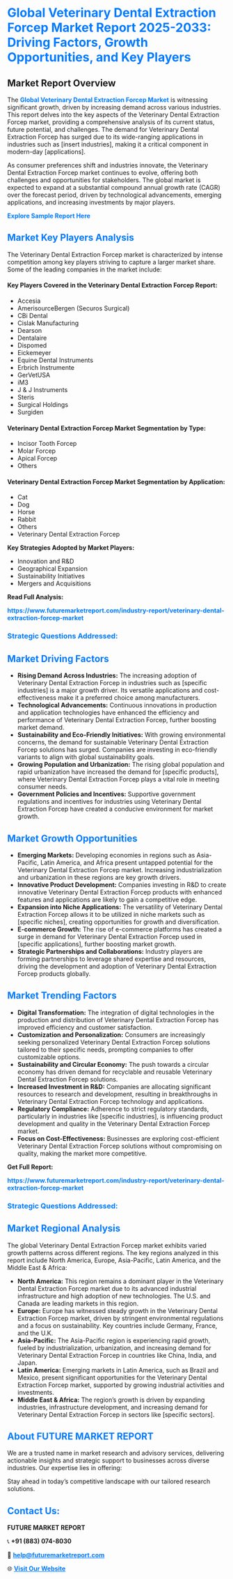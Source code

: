 <h1 style="color: #007BFF;">Global Veterinary Dental Extraction Forcep Market Report 2025-2033: Driving Factors, Growth Opportunities, and Key Players</h1>

<section id="overview">
<h2>Market Report Overview</h2>
<p>The <a href="https://www.futuremarketreport.com/industry-report/veterinary-dental-extraction-forcep-market" style="color: #007BFF; text-decoration: none;"><strong>Global Veterinary Dental Extraction Forcep Market</strong></a> is witnessing significant growth, driven by increasing demand across various industries. This report delves into the key aspects of the Veterinary Dental Extraction Forcep market, providing a comprehensive analysis of its current status, future potential, and challenges. The demand for Veterinary Dental Extraction Forcep has surged due to its wide-ranging applications in industries such as [insert industries], making it a critical component in modern-day [applications].</p>
<p>As consumer preferences shift and industries innovate, the Veterinary Dental Extraction Forcep market continues to evolve, offering both challenges and opportunities for stakeholders. The global market is expected to expand at a substantial compound annual growth rate (CAGR) over the forecast period, driven by technological advancements, emerging applications, and increasing investments by major players.</p>
</section>

<section id="overview">
<p><a href="https://www.futuremarketreport.com/request-sample/reportId=123449" style="color: #007BFF; text-decoration: none;"><strong>Explore Sample Report Here</strong></a></p>
</section>

<section id="key-players">
<h2 style="color: #007BFF;">Market Key Players Analysis</h2>
<p>The Veterinary Dental Extraction Forcep market is characterized by intense competition among key players striving to capture a larger market share. Some of the leading companies in the market include:</p>
<h4>Key Players Covered in the Veterinary Dental Extraction Forcep Report:</h4>
<ul><li>Accesia</li><li>AmerisourceBergen (Securos Surgical)</li><li>CBi Dental</li><li>Cislak Manufacturing</li><li>Dearson</li><li>Dentalaire</li><li>Dispomed</li><li>Eickemeyer</li><li>Equine Dental Instruments</li><li>Erbrich Instrumente</li><li>GerVetUSA</li><li>iM3</li><li>J &amp; J Instruments</li><li>Steris</li><li>Surgical Holdings</li><li>Surgiden</li></ul>
<h4>Veterinary Dental Extraction Forcep Market Segmentation by Type:</h4>
<ul><li>Incisor Tooth Forcep</li><li>Molar Forcep</li><li>Apical Forcep</li><li>Others</li></ul>

<h4>Veterinary Dental Extraction Forcep Market Segmentation by Application:</h4>
<ul><li>Cat</li><li>Dog</li><li>Horse</li><li>Rabbit</li><li>Others</li><li>Veterinary Dental Extraction Forcep</li></ul>
<p><strong>Key Strategies Adopted by Market Players:</strong></p>
<ul>
<li>Innovation and R&D</li>
<li>Geographical Expansion</li>
<li>Sustainability Initiatives</li>
<li>Mergers and Acquisitions</li>
</ul>
</section>

<section>
<p><strong>Read Full Analysis: </strong></p><a href="https://www.futuremarketreport.com/industry-report/veterinary-dental-extraction-forcep-market" style="color: #007BFF; text-decoration: none;"><strong>https://www.futuremarketreport.com/industry-report/veterinary-dental-extraction-forcep-market</strong></a>
<h3 style="color: #007BFF;">Strategic Questions Addressed:</h3>
</section>

<section id="driving-factors">
<h2 style="color: #007BFF;">Market Driving Factors</h2>
<ul>
<li><strong>Rising Demand Across Industries:</strong> The increasing adoption of Veterinary Dental Extraction Forcep in industries such as [specific industries] is a major growth driver. Its versatile applications and cost-effectiveness make it a preferred choice among manufacturers.</li>
<li><strong>Technological Advancements:</strong> Continuous innovations in production and application technologies have enhanced the efficiency and performance of Veterinary Dental Extraction Forcep, further boosting market demand.</li>
<li><strong>Sustainability and Eco-Friendly Initiatives:</strong> With growing environmental concerns, the demand for sustainable Veterinary Dental Extraction Forcep solutions has surged. Companies are investing in eco-friendly variants to align with global sustainability goals.</li>
<li><strong>Growing Population and Urbanization:</strong> The rising global population and rapid urbanization have increased the demand for [specific products], where Veterinary Dental Extraction Forcep plays a vital role in meeting consumer needs.</li>
<li><strong>Government Policies and Incentives:</strong> Supportive government regulations and incentives for industries using Veterinary Dental Extraction Forcep have created a conducive environment for market growth.</li>
</ul>
</section>

<section id="growth-opportunities">
<h2 style="color: #007BFF;">Market Growth Opportunities</h2>
<ul>
<li><strong>Emerging Markets:</strong> Developing economies in regions such as Asia-Pacific, Latin America, and Africa present untapped potential for the Veterinary Dental Extraction Forcep market. Increasing industrialization and urbanization in these regions are key growth drivers.</li>
<li><strong>Innovative Product Development:</strong> Companies investing in R&D to create innovative Veterinary Dental Extraction Forcep products with enhanced features and applications are likely to gain a competitive edge.</li>
<li><strong>Expansion into Niche Applications:</strong> The versatility of Veterinary Dental Extraction Forcep allows it to be utilized in niche markets such as [specific niches], creating opportunities for growth and diversification.</li>
<li><strong>E-commerce Growth:</strong> The rise of e-commerce platforms has created a surge in demand for Veterinary Dental Extraction Forcep used in [specific applications], further boosting market growth.</li>
<li><strong>Strategic Partnerships and Collaborations:</strong> Industry players are forming partnerships to leverage shared expertise and resources, driving the development and adoption of Veterinary Dental Extraction Forcep products globally.</li>
</ul>
</section>

<section id="trending-factors">
<h2 style="color: #007BFF;">Market Trending Factors</h2>
<ul>
<li><strong>Digital Transformation:</strong> The integration of digital technologies in the production and distribution of Veterinary Dental Extraction Forcep has improved efficiency and customer satisfaction.</li>
<li><strong>Customization and Personalization:</strong> Consumers are increasingly seeking personalized Veterinary Dental Extraction Forcep solutions tailored to their specific needs, prompting companies to offer customizable options.</li>
<li><strong>Sustainability and Circular Economy:</strong> The push towards a circular economy has driven demand for recyclable and reusable Veterinary Dental Extraction Forcep solutions.</li>
<li><strong>Increased Investment in R&D:</strong> Companies are allocating significant resources to research and development, resulting in breakthroughs in Veterinary Dental Extraction Forcep technology and applications.</li>
<li><strong>Regulatory Compliance:</strong> Adherence to strict regulatory standards, particularly in industries like [specific industries], is influencing product development and quality in the Veterinary Dental Extraction Forcep market.</li>
<li><strong>Focus on Cost-Effectiveness:</strong> Businesses are exploring cost-efficient Veterinary Dental Extraction Forcep solutions without compromising on quality, making the market more competitive.</li>
</ul>
</section>

<section>
<p><strong>Get Full Report: </strong></p><a href="https://www.futuremarketreport.com/industry-report/veterinary-dental-extraction-forcep-market" style="color: #007BFF; text-decoration: none;"><strong>https://www.futuremarketreport.com/industry-report/veterinary-dental-extraction-forcep-market</strong></a>
<h3 style="color: #007BFF;">Strategic Questions Addressed:</h3>
</section>


<section id="regional-analysis">
<h2 style="color: #007BFF;">Market Regional Analysis</h2>
<p>The global Veterinary Dental Extraction Forcep market exhibits varied growth patterns across different regions. The key regions analyzed in this report include North America, Europe, Asia-Pacific, Latin America, and the Middle East & Africa:</p>
<ul>
<li><strong>North America:</strong> This region remains a dominant player in the Veterinary Dental Extraction Forcep market due to its advanced industrial infrastructure and high adoption of new technologies. The U.S. and Canada are leading markets in this region.</li>
<li><strong>Europe:</strong> Europe has witnessed steady growth in the Veterinary Dental Extraction Forcep market, driven by stringent environmental regulations and a focus on sustainability. Key countries include Germany, France, and the U.K.</li>
<li><strong>Asia-Pacific:</strong> The Asia-Pacific region is experiencing rapid growth, fueled by industrialization, urbanization, and increasing demand for Veterinary Dental Extraction Forcep in countries like China, India, and Japan.</li>
<li><strong>Latin America:</strong> Emerging markets in Latin America, such as Brazil and Mexico, present significant opportunities for the Veterinary Dental Extraction Forcep market, supported by growing industrial activities and investments.</li>
<li><strong>Middle East & Africa:</strong> The region’s growth is driven by expanding industries, infrastructure development, and increasing demand for Veterinary Dental Extraction Forcep in sectors like [specific sectors].</li>
</ul>
</section>

<footer>
<h2 style="color: #007BFF;">About FUTURE MARKET REPORT</h2>
<p>We are a trusted name in market research and advisory services, delivering actionable insights and strategic support to businesses across diverse industries. Our expertise lies in offering:</p>

<p>Stay ahead in today’s competitive landscape with our tailored research solutions.</p>

<h2 style="color: #007BFF;">Contact Us:</h2>
<p><strong>FUTURE MARKET REPORT</strong></p>
<p>📞 <strong>+91 (883) 074-8030</strong></p>
<p>📧 <strong><a href="mailto:help@futuremarketreport.com" style="color: #007BFF;">help@futuremarketreport.com</a></strong></p>
<p>🌐 <strong><a href="https://www.futuremarketreport.com/" style="color: #007BFF;">Visit Our Website</a></strong></p>
</footer>